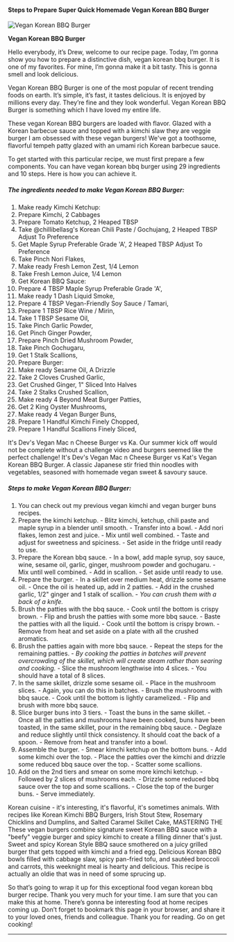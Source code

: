             

#### Steps to Prepare Super Quick Homemade Vegan Korean BBQ Burger

![Vegan Korean BBQ Burger](https://img-global.cpcdn.com/recipes/c6696b0ece40f58b/751x532cq70/vegan-korean-bbq-burger-recipe-main-photo.jpg)

**Vegan Korean BBQ Burger**

Hello everybody, it’s Drew, welcome to our recipe page. Today, I’m gonna show you how to prepare a distinctive dish, vegan korean bbq burger. It is one of my favorites. For mine, I’m gonna make it a bit tasty. This is gonna smell and look delicious.

Vegan Korean BBQ Burger is one of the most popular of recent trending foods on earth. It’s simple, it’s fast, it tastes delicious. It is enjoyed by millions every day. They’re fine and they look wonderful. Vegan Korean BBQ Burger is something which I have loved my entire life.

These vegan Korean BBQ burgers are loaded with flavor. Glazed with a Korean barbecue sauce and topped with a kimchi slaw they are veggie burger I am obsessed with these vegan burgers! We've got a toothsome, flavorful tempeh patty glazed with an umami rich Korean barbecue sauce.

To get started with this particular recipe, we must first prepare a few components. You can have vegan korean bbq burger using 29 ingredients and 10 steps. Here is how you can achieve it.

##### The ingredients needed to make Vegan Korean BBQ Burger:

1.  Make ready Kimchi Ketchup:
2.  Prepare Kimchi, 2 Cabbages
3.  Prepare Tomato Ketchup, 2 Heaped TBSP
4.  Take @chillibellasg's Korean Chili Paste / Gochujang, 2 Heaped TBSP Adjust To Preference
5.  Get Maple Syrup Preferable Grade 'A', 2 Heaped TBSP Adjust To Preference
6.  Take Pinch Nori Flakes,
7.  Make ready Fresh Lemon Zest, 1/4 Lemon
8.  Take Fresh Lemon Juice, 1/4 Lemon
9.  Get Korean BBQ Sauce:
10.  Prepare 4 TBSP Maple Syrup Preferable Grade 'A',
11.  Make ready 1 Dash Liquid Smoke,
12.  Prepare 4 TBSP Vegan-Friendly Soy Sauce / Tamari,
13.  Prepare 1 TBSP Rice Wine / Mirin,
14.  Take 1 TBSP Sesame Oil,
15.  Take Pinch Garlic Powder,
16.  Get Pinch Ginger Powder,
17.  Prepare Pinch Dried Mushroom Powder,
18.  Take Pinch Gochugaru,
19.  Get 1 Stalk Scallions,
20.  Prepare Burger:
21.  Make ready Sesame Oil, A Drizzle
22.  Take 2 Cloves Crushed Garlic,
23.  Get Crushed Ginger, 1" Sliced Into Halves
24.  Take 2 Stalks Crushed Scallion,
25.  Make ready 4 Beyond Meat Burger Patties,
26.  Get 2 King Oyster Mushrooms,
27.  Make ready 4 Vegan Burger Buns,
28.  Prepare 1 Handful Kimchi Finely Chopped,
29.  Prepare 1 Handful Scallions Finely Sliced,

It's Dev's Vegan Mac n Cheese Burger vs Ka. Our summer kick off would not be complete without a challenge video and burgers seemed like the perfect challenge! It's Dev's Vegan Mac n Cheese Burger vs Kat's Vegan Korean BBQ Burger. A classic Japanese stir fried thin noodles with vegetables, seasoned with homemade vegan sweet & savoury sauce.

##### Steps to make Vegan Korean BBQ Burger:

1.  You can check out my previous vegan kimchi and vegan burger buns recipes.
2.  Prepare the kimchi ketchup. - Blitz kimchi, ketchup, chili paste and maple syrup in a blender until smooth. - Transfer into a bowl. - Add nori flakes, lemon zest and juice. - Mix until well combined. - Taste and adjust for sweetness and spiciness. - Set aside in the fridge until ready to use.
3.  Prepare the Korean bbq sauce. - In a bowl, add maple syrup, soy sauce, wine, sesame oil, garlic, ginger, mushroom powder and gochugaru. - Mix until well combined. - Add in scallion. - Set aside until ready to use.
4.  Prepare the burger. - In a skillet over medium heat, drizzle some sesame oil. - Once the oil is heated up, add in 2 patties. - Add in the crushed garlic, 1/2" ginger and 1 stalk of scallion. - _You can crush them with a back of a knife._
5.  Brush the patties with the bbq sauce. - Cook until the bottom is crispy brown. - Flip and brush the patties with some more bbq sauce. - Baste the patties with all the liquid. - Cook until the bottom is crispy brown. - Remove from heat and set aside on a plate with all the crushed aromatics.
6.  Brush the patties again with more bbq sauce. - Repeat the steps for the remaining patties. - _By cooking the patties in batches will prevent overcrowding of the skillet, which will create steam rather than searing and cooking._ - Slice the mushroom lengthwise into 4 slices. - You should have a total of 8 slices.
7.  In the same skillet, drizzle some sesame oil. - Place in the mushroom slices. - Again, you can do this in batches. - Brush the mushrooms with bbq sauce. - Cook until the bottom is lightly caramelized. - Flip and brush with more bbq sauce.
8.  Slice burger buns into 3 tiers. - Toast the buns in the same skillet. - Once all the patties and mushrooms have been cooked, buns have been toasted, in the same skillet, pour in the remaining bbq sauce. - Deglaze and reduce slightly until thick consistency. It should coat the back of a spoon. - Remove from heat and transfer into a bowl.
9.  Assemble the burger. - Smear kimchi ketchup on the bottom buns. - Add some kimchi over the top. - Place the patties over the kimchi and drizzle some reduced bbq sauce over the top. - Scatter some scallions.
10.  Add on the 2nd tiers and smear on some more kimchi ketchup. - Followed by 2 slices of mushrooms each. - Drizzle some reduced bbq sauce over the top and some scallions. - Close the top of the burger buns. - Serve immediately.

Korean cuisine - it's interesting, it's flavorful, it's sometimes animals. With recipes like Korean Kimchi BBQ Burgers, Irish Stout Stew, Rosemary Chicklins and Dumplins, and Salted Caramel Skillet Cake, MASTERING THE These vegan burgers combine signature sweet Korean BBQ sauce with a "beefy" veggie burger and spicy kimchi to create a filling dinner that's just. Sweet and spicy Korean Style BBQ sauce smothered on a juicy grilled burger that gets topped with kimchi and a fried egg. Delicious Korean BBQ bowls filled with cabbage slaw, spicy pan-fried tofu, and sautéed broccoli and carrots, this weeknight meal is hearty and delicious. This recipe is actually an oldie that was in need of some sprucing up.

So that’s going to wrap it up for this exceptional food vegan korean bbq burger recipe. Thank you very much for your time. I am sure that you can make this at home. There’s gonna be interesting food at home recipes coming up. Don’t forget to bookmark this page in your browser, and share it to your loved ones, friends and colleague. Thank you for reading. Go on get cooking!

* * *